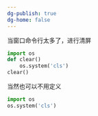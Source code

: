 ```yaml
---
dg-publish: true
dg-home: false
---
```


当窗口命令行太多了，进行清屏
```python
import os
def clear()
	os.system('cls')
clear()	
```
当然也可以不用定义
```python
import os
os.system('cls')
```